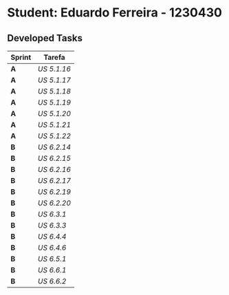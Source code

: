 # Student: Eduardo Ferreira - 1230430

## Developed Tasks

| Sprint | Tarefa        |
|--------|---------------|
| **A**  | *US 5.1.16*   |
| **A**  | *US 5.1.17*   |
| **A**  | *US 5.1.18*   |
| **A**  | *US 5.1.19*   |
| **A**  | *US 5.1.20*   |
| **A**  | *US 5.1.21*   |
| **A**  | *US 5.1.22*   |
| **B**  | *US 6.2.14*   |
| **B**  | *US 6.2.15*   |
| **B**  | *US 6.2.16*   |
| **B**  | *US 6.2.17*   |
| **B**  | *US 6.2.19*   |
| **B**  | *US 6.2.20*   |
| **B**  | *US 6.3.1*    |
| **B**  | *US 6.3.3*    |
| **B**  | *US 6.4.4*    |
| **B**  | *US 6.4.6*    |
| **B**  | *US 6.5.1*    |
| **B**  | *US 6.6.1*   |
| **B**  | *US 6.6.2*    |
